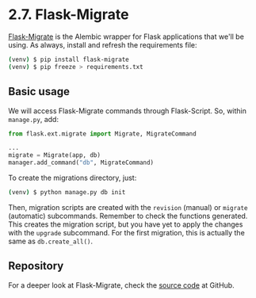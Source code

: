 2.7. Flask-Migrate
==================

[Flask-Migrate](http://flask-migrate.readthedocs.org/en/latest/)
is the Alembic wrapper for Flask applications that we'll be using.
As always, install and refresh the requirements file:

  ```bash
  (venv) $ pip install flask-migrate
  (venv) $ pip freeze > requirements.txt
  ```

Basic usage
-----------

We will access Flask-Migrate commands through Flask-Script.
So, within `manage.py`, add:

  ```python
  from flask.ext.migrate import Migrate, MigrateCommand

  ...
  migrate = Migrate(app, db)
  manager.add_command("db", MigrateCommand)
  ```

To create the migrations directory, just:

  ```bash
  (venv) $ python manage.py db init
  ```

Then, migration scripts are created with the `revision` (manual) or
`migrate` (automatic) subcommands. Remember to check the functions generated.
This creates the migration script, but you have yet to apply the changes
with the `upgrade` subcommand. For the first migration, this is actually
the same as `db.create_all()`.

Repository
----------

For a deeper look at Flask-Migrate, check the
[source code](https://github.com/miguelgrinberg/Flask-Migrate)
at GitHub.
